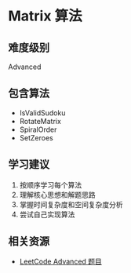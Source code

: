 # Matrix 算法

## 难度级别
Advanced

## 包含算法
- IsValidSudoku
- RotateMatrix
- SpiralOrder
- SetZeroes

## 学习建议
1. 按顺序学习每个算法
2. 理解核心思想和解题思路
3. 掌握时间复杂度和空间复杂度分析
4. 尝试自己实现算法

## 相关资源
- [LeetCode Advanced 题目](https://leetcode.com/problemset/all/?difficulty=ADVANCED)
